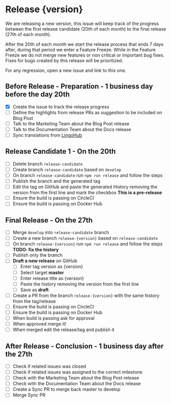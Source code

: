 # Release {version}
We are releasing a new version, this issue will keep track of the progress between the first release candidate (20th of each month) to the final release (27th of each month).

After the 20th of each month we start the release process that ends 7 days after, during that period we enter a Feature Freeze. While in the Feature Freeze we do not merge new features or non critical or important bug fixes.  Fixes for bugs created by this release will be prioritized.

For any regression, open a new issue and link to this one.


## Before Release - Preparation - 1 business day before the day 20th
- [x] Create the issue to track the release progress
- [ ] Define the highlights from release PRs as suggestion to be included on Blog Post
- [ ] Talk to the Marketing Team about the Blog Post release
- [ ] Talk to the Documentation Team about the Docs release
- [ ] Sync translations from [LingoHub](https://translate.lingohub.com/rocketchat/rocket-dot-chat/dashboard)

## Release Candidate 1 - On the 20th
- [ ] Delete branch `release-candidate`
- [ ] Create branch `release-candidate` based on `develop`
- [ ] On branch `release-candidate` run `npm run release` and follow the steps
- [ ] Publish the branch and the generated tag
- [ ] Edit the tag on GitHub and paste the generated History removing the version from the first line and mark the checkbox **This is a pre-release**
- [ ] Ensure the build is passing on CircleCI
- [ ] Ensure the build is passing on Docker Hub

<!-- Copy following block for next release candidates
## Release Candidate {release-candidate-version}
- [ ] Merge `develop` into `release-candidate` branch
- [ ] On branch `release-candidate` run `npm run release` and follow the steps
- [ ] Publish the branch and the generated tag
- [ ] Edit the tag on GitHub and paste the generated History removing the version from the first line and mark the checkbox **This is a pre-release**
- [ ] Ensure the build is passing on CircleCI
- [ ] Ensure the build is passing on Docker Hub
-->

## Final Release - On the 27th
- [ ] Merge `develop` into `release-candidate` branch
- [ ] Create a new branch `release-{version}` based on `release-candidate`
- [ ] On branch `release-{version}` run `npm run release` and follow the steps **TODO: fix the history**
- [ ] Publish only the branch
- [ ] **Draft a new release** on GitHub
  - [ ] Enter tag version as {version}
  - [ ] Select target **master**
  - [ ] Enter release title as {version}
  - [ ] Paste the history removing the version from the first line
  - [ ] Save as **draft**
- [ ] Create a PR from the branch `release-{version}` with the same history from the tag/release
- [ ] Ensure the build is passing on CircleCI
- [ ] Ensure the build is passing on Docker Hub
- [ ] When build is passing ask for approval
- [ ] When approved merge it!
- [ ] When merged edit the release/tag and publish it

## After Release - Conclusion - 1 business day after the 27th
- [ ] Check if related issues was closed
- [ ] Check if related issues was assigned to the correct milestone
- [ ] Check with the Marketing Team about the Blog Post release
- [ ] Check with the Documentation Team about the Docs release
- [ ] Create a Sync PR to merge back master to develop
- [ ] Merge Sync PR
